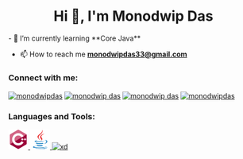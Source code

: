 <h1 align="center">Hi 👋, I'm Monodwip Das</h1>
- 🌱 I’m currently learning **Core Java**

- 📫 How to reach me **monodwipdas33@gmail.com**

<h3 align="left">Connect with me:</h3>
<p align="left">
<a href="https://twitter.com/monodwipdas" target="blank"><img align="center" src="https://raw.githubusercontent.com/rahuldkjain/github-profile-readme-generator/master/src/images/icons/Social/twitter.svg" alt="monodwipdas" height="30" width="40" /></a>
<a href="https://linkedin.com/in/monodwip das" target="blank"><img align="center" src="https://raw.githubusercontent.com/rahuldkjain/github-profile-readme-generator/master/src/images/icons/Social/linked-in-alt.svg" alt="monodwip das" height="30" width="40" /></a>
<a href="https://fb.com/monodwip das" target="blank"><img align="center" src="https://raw.githubusercontent.com/rahuldkjain/github-profile-readme-generator/master/src/images/icons/Social/facebook.svg" alt="monodwip das" height="30" width="40" /></a>
<a href="https://instagram.com/monodwipdas" target="blank"><img align="center" src="https://raw.githubusercontent.com/rahuldkjain/github-profile-readme-generator/master/src/images/icons/Social/instagram.svg" alt="monodwipdas" height="30" width="40" /></a>
</p>

<h3 align="left">Languages and Tools:</h3>
<p align="left"> <a href="https://www.w3schools.com/cpp/" target="_blank"> <img src="https://raw.githubusercontent.com/devicons/devicon/master/icons/cplusplus/cplusplus-original.svg" alt="cplusplus" width="40" height="40"/> </a> <a href="https://www.java.com" target="_blank"> <img src="https://raw.githubusercontent.com/devicons/devicon/master/icons/java/java-original.svg" alt="java" width="40" height="40"/> </a> <a href="https://www.adobe.com/products/xd.html" target="_blank"> <img src="https://cdn.worldvectorlogo.com/logos/adobe-xd.svg" alt="xd" width="40" height="40"/> </a> </p>
